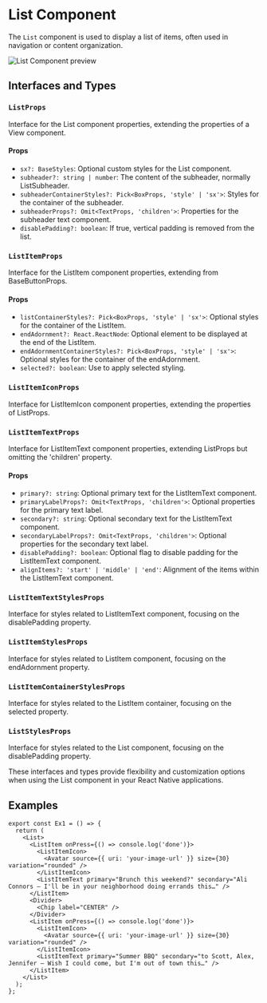 # List Component

The `List` component is used to display a list of items, often used in navigation or content organization.

![List Component preview](https://lh3.googleusercontent.com/d/1WEQqlvttSL74Bpo3VCDW_v27AYlXRwjs=s900?authuser=1)

## Interfaces and Types

### `ListProps`

Interface for the List component properties, extending the properties of a View component.

#### Props

- `sx?: BaseStyles`: Optional custom styles for the List component.
- `subheader?: string | number`: The content of the subheader, normally ListSubheader.
- `subheaderContainerStyles?: Pick<BoxProps, 'style' | 'sx'>`: Styles for the container of the subheader.
- `subheaderProps?: Omit<TextProps, 'children'>`: Properties for the subheader text component.
- `disablePadding?: boolean`: If true, vertical padding is removed from the list.

### `ListItemProps`

Interface for the ListItem component properties, extending from BaseButtonProps.

#### Props

- `listContainerStyles?: Pick<BoxProps, 'style' | 'sx'>`: Optional styles for the container of the ListItem.
- `endAdornment?: React.ReactNode`: Optional element to be displayed at the end of the ListItem.
- `endAdornmentContainerStyles?: Pick<BoxProps, 'style' | 'sx'>`: Optional styles for the container of the endAdornment.
- `selected?: boolean`: Use to apply selected styling.

### `ListItemIconProps`

Interface for ListItemIcon component properties, extending the properties of ListProps.

### `ListItemTextProps`

Interface for ListItemText component properties, extending ListProps but omitting the 'children' property.

#### Props

- `primary?: string`: Optional primary text for the ListItemText component.
- `primaryLabelProps?: Omit<TextProps, 'children'>`: Optional properties for the primary text label.
- `secondary?: string`: Optional secondary text for the ListItemText component.
- `secondaryLabelProps?: Omit<TextProps, 'children'>`: Optional properties for the secondary text label.
- `disablePadding?: boolean`: Optional flag to disable padding for the ListItemText component.
- `alignItems?: 'start' | 'middle' | 'end'`: Alignment of the items within the ListItemText component.

### `ListItemTextStylesProps`

Interface for styles related to ListItemText component, focusing on the disablePadding property.

### `ListItemStylesProps`

Interface for styles related to ListItem component, focusing on the endAdornment property.

### `ListItemContainerStylesProps`

Interface for styles related to the ListItem container, focusing on the selected property.

### `ListStylesProps`

Interface for styles related to the List component, focusing on the disablePadding property.

These interfaces and types provide flexibility and customization options when using the List component in your React Native applications.

## Examples

```tsx
export const Ex1 = () => {
  return (
    <List>
      <ListItem onPress={() => console.log('done')}>
        <ListItemIcon>
          <Avatar source={{ uri: 'your-image-url' }} size={30} variation="rounded" />
        </ListItemIcon>
        <ListItemText primary="Brunch this weekend?" secondary="Ali Connors — I'll be in your neighborhood doing errands this…" />
      </ListItem>
      <Divider>
        <Chip label="CENTER" />
      </Divider>
      <ListItem onPress={() => console.log('done')}>
        <ListItemIcon>
          <Avatar source={{ uri: 'your-image-url' }} size={30} variation="rounded" />
        </ListItemIcon>
        <ListItemText primary="Summer BBQ" secondary="to Scott, Alex, Jennifer — Wish I could come, but I'm out of town this…" />
      </ListItem>
    </List>
  );
};
```
